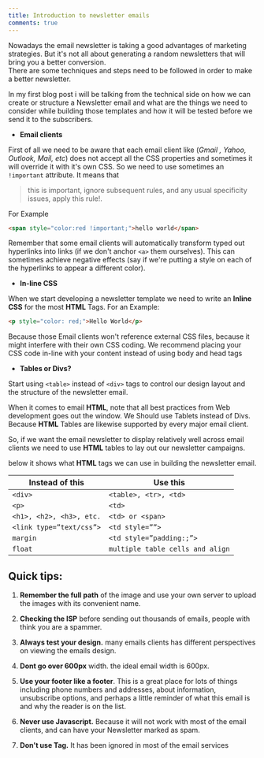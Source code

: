 ```yaml
---
title: Introduction to newsletter emails  
comments: true  
---  
```

  
Nowadays the email newsletter is taking a good advantages of marketing strategies. But it's not all about generating a random newsletters that will bring you a better conversion.  
There are some techniques and steps need to be followed in order to make a better newsletter.  
  
In my first blog post i will be talking from the technical side on how we can create or structure a Newsletter email and what are the things we need to consider while building those templates and how it will be  tested before we send it to the subscribers.  
  
* **Email clients**  

First of all we need to be aware that each email client like  (_Gmail 
, Yahoo, Outlook, Mail, etc_)  does not accept all the CSS properties and sometimes it will override it with it's own CSS. So we need to use sometimes an `!important` attribute. It means that
> this is important, ignore subsequent rules, and any usual specificity issues, apply this rule!. 
 
For Example 

```html 
<span style="color:red !important;">hello world</span>
``` 
  
Remember that some email clients will automatically transform typed out hyperlinks into links (if we don't anchor `<a>` them ourselves). This can sometimes achieve negative effects (say if we're putting a style on each of the hyperlinks to appear a different color).  
  

  
* **In-line CSS**  
  
  
When we start developing a newsletter template we need to write an **Inline CSS** for the most **HTML** Tags. For an Example: 
 
 ```html 
 <p style="color: red;">Hello World</p>  
 ``` 
 
 Because those Email clients won't reference external CSS files, because it might interfere with their own CSS coding. We recommend placing your CSS code in-line with your content instead of using body and head tags  
  
  
  
* **Tables or Divs?**  
  
  
  
Start using `<table>` instead of `<div>` tags to control our design layout and the structure of the newsletter email.  
  
When it comes to email **HTML**, note that all best practices from Web development goes out the window. We Should use Tablets instead of Divs. Because **HTML** Tables are likewise supported by every major email client.  
  
So, if we want the email newsletter to display relatively well across email clients we need to use **HTML** tables to lay out our newsletter campaigns.  
  
below it shows what **HTML** tags we can use in building the newsletter email.  
  
  
 
  
  
  | Instead of this | Use this |
  | --- | --- |
  | `<div>` | `<table>, <tr>, <td>` |
  | `<p>` | `<td>` |
  | `<h1>, <h2>, <h3>, etc.` | `<td> or <span>` |
  | `<link type=”text/css”>` | `<td style=””>` |
  | `margin` | `<td style=”padding:;”>` |
  | `float` | `multiple table cells and align` |

 
  
## **Quick tips:**  
  
  
1. **Remember the full path** of the image and use your own server to upload the images with its convenient name.  
  
2. **Checking the ISP** before sending out thousands of emails, people with think you are a spammer.  
  
3. **Always test your design.** many emails clients has different perspectives on viewing the emails design.  
  
4. **Dont go over 600px** width. the ideal email width is 600px.  
  
5. **Use your footer like a footer**. This is a great place for lots of things including phone numbers and addresses, about information, unsubscribe options, and perhaps a little reminder of what this email is and why the reader is on the list.  
  
6. **Never use Javascript.** Because it will not work with most of the  email clients, and can have your Newsletter marked as spam.  
  
7. **Don't use <body> Tag.** It has been ignored in most of the email services
